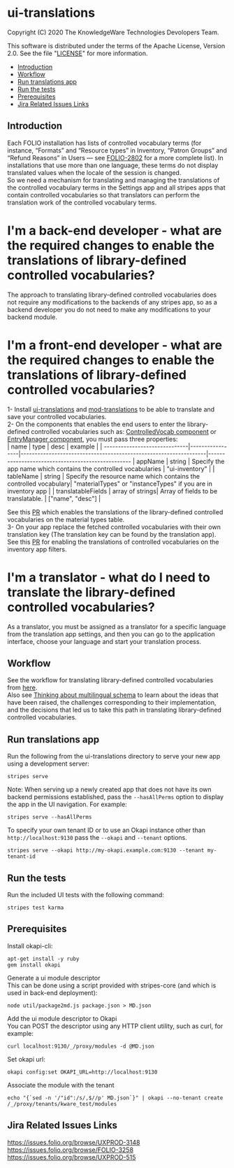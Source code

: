 # ui-translations

Copyright (C) 2020 The KnowledgeWare Technologies Devolopers Team.

This software is distributed under the terms of the Apache License, Version 2.0. See the file "[LICENSE](LICENSE)" for more information.

* [Introduction](#introduction)
* [Workflow](#workflow)
* [Run translations app](#run-translations-app)
* [Run the tests](#run-the-tests)
* [Prerequisites](#prerequisites)
* [Jira Related Issues Links](#jira-related-issues-links)


## Introduction
Each FOLIO installation has lists of controlled vocabulary terms (for instance, “Formats” and “Resource types” in Inventory, “Patron Groups” and “Refund Reasons” in Users — see [FOLIO-2802](https://issues.folio.org/browse/FOLIO-2802) for a more complete list).  In installations that use more than one language, these terms do not display translated values when the locale of the session is changed.<br />
So we need a mechanism for translating and managing the translations of the controlled vocabulary terms in the Settings app and all stripes apps that contain controlled vocabularies so that translators can perform the translation work of the controlled vocabulary terms.

# I'm a back-end developer - what are the required changes to enable the translations of library-defined controlled vocabularies?
The approach to translating library-defined controlled vocabularies does not require any modifications to the backends of any stripes app, so as a backend developer you do not need to make any modifications to your backend module.

# I'm a front-end developer - what are the required changes to enable the translations of library-defined controlled vocabularies?<br />
1- Install [ui-translations](https://github.com/folio-org/ui-translations) and [mod-translations](https://github.com/folio-org/mod-translations) to be able to translate and save your controlled vocabularies.<br />
2- On the components that enables the end users to enter the library-defined controlled vocabularies such as:
 [ControlledVocab component](https://github.com/folio-org/stripes-smart-components/tree/master/lib/ControlledVocab) or [EntryManager component](https://github.com/folio-org/stripes-smart-components/tree/master/lib/EntryManager), you must pass three properties:<br />
   |  name                         |  type           |   desc                                                           | example                                         |
   | ------------------------------|-----------------|------------------------------------------------------------------|--------------------------------------------------
   | appName                       | string          | Specify the app name which contains the controlled vocabularies  | "ui-inventory"                                  |
   | tableName                     | string          | Specify the resource name which contains the controlled vocabulary| "materialTypes" or "instanceTypes" if you are in inventory app                                                |
   | translatableFields            | array of strings|   Array of fields to be translatable.                            | ["name", "desc"]                                |
   
See this [PR](https://github.com/folio-org/ui-inventory/pull/1440/files#diff-582f754713eebc811832e763a1a0f2730b0a5905ad1b31532b5bd87dd50db207L29) which enables the translations of the library-defined controlled vocabularies on the material types table.<br />
3- On your app replace the fetched controlled vocabularies with their own translation key (The translation key can be found by the translation app). See this [PR](https://github.com/folio-org/ui-inventory/pull/1440/files#diff-685dca1b8d6f613c288a3b1a108fd21f7d475f5c39030f4a8227c8173ac6eb86L53) for enabling the translations of controlled vocabularies on the inventory app filters.

# I'm a translator - what do I need to translate the library-defined controlled vocabularies?<br />
As a translator, you must be assigned as a translator for a specific language from the translation app settings, and then you can go to the application interface, choose your language and start your translation process.

## Workflow
See the workflow for translating library-defined controlled vocabularies from [here](https://github.com/folio-org/ui-translations/blob/master/docs/Workflow.md).<br />
Also see [Thinking about multilingual schema](https://github.com/folio-org/ui-translations/blob/master/docs/Thinking%20about%20multilingual%20schema.md) to learn about the ideas that have been raised, the challenges corresponding to their implementation, and the decisions that led us to take this path in translating library-defined controlled vocabularies.

## Run translations app

Run the following from the ui-translations directory to serve your new app using a development server:
```
stripes serve
```

Note: When serving up a newly created app that does not have its own backend permissions established, pass the `--hasAllPerms` option to display the app in the UI navigation. For example:
```
stripes serve --hasAllPerms
```

To specify your own tenant ID or to use an Okapi instance other than `http://localhost:9130` pass the `--okapi` and `--tenant` options.
```
stripes serve --okapi http://my-okapi.example.com:9130 --tenant my-tenant-id
```

## Run the tests

Run the included UI tests with the following command:
```
stripes test karma
```

## Prerequisites

Install okapi-cli:
```
apt-get install -y ruby
gem install okapi
```

Generate a ui module descriptor <br />
This can be done using a script provided with stripes-core (and which is used in back-end deployment):
```
node util/package2md.js package.json > MD.json
```

Add the ui module descriptor to Okapi<br />
You can POST the descriptor using any HTTP client utility, such as curl, for example:
```
curl localhost:9130/_/proxy/modules -d @MD.json
```
Set okapi url:
```
okapi config:set OKAPI_URL=http://localhost:9130
```
Associate the module with the tenant
```
echo "{`sed -n '/"id":/s/,$//p' MD.json`}" | okapi --no-tenant create /_/proxy/tenants/kware_test/modules
```

## Jira Related Issues Links
https://issues.folio.org/browse/UXPROD-3148 <br />
https://issues.folio.org/browse/FOLIO-3258 <br />
https://issues.folio.org/browse/UXPROD-515 <br />
